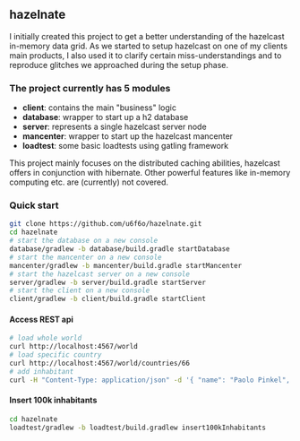 ## hazelnate

I initially created this project to get a better understanding of the hazelcast in-memory data grid. As we started to setup hazelcast on one of my clients main products, I also used it to clarify certain miss-understandings and to reproduce glitches we approached during the setup phase. 

### The project currently has 5 modules
* **client**: contains the main "business" logic
* **database**: wrapper to start up a h2 database 
* **server**: represents a single hazelcast server node
* **mancenter**: wrapper to start up the hazelcast mancenter    
* **loadtest**: some basic loadtests using gatling framework

This project mainly focuses on the distributed caching abilities, hazelcast offers in conjunction with hibernate. Other powerful features like in-memory computing etc. are (currently) not covered. 

### Quick start

```zsh
git clone https://github.com/u6f6o/hazelnate.git 
cd hazelnate
# start the database on a new console 
database/gradlew -b database/build.gradle startDatabase
# start the mancenter on a new console
mancenter/gradlew -b mancenter/build.gradle startMancenter
# start the hazelcast server on a new console
server/gradlew -b server/build.gradle startServer
# start the client on a new console
client/gradlew -b client/build.gradle startClient

```

#### Access REST api 
```zsh
# load whole world 
curl http://localhost:4567/world
# load specific country 
curl http://localhost:4567/world/countries/66
# add inhabitant
curl -H "Content-Type: application/json" -d '{ "name": "Paolo Pinkel", "age": "34", "hometown": { "id": "13" }, "homeland": { "id": "14" }, "languages": [ { "id": "20" }]}' http://localhost:4567/world/inhabitants
```

#### Insert 100k inhabitants
```zsh
cd hazelnate 
loadtest/gradlew -b loadtest/build.gradlew insert100kInhabitants
```

